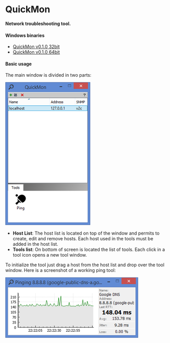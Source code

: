 # QuickMon
**Network troubleshooting tool.**

#### Windows binaries

* [QuickMon v0.1.0 32bit](https://github.com/renatoferreirarenatoferreira/quickmon/releases/download/v0.1.0/QuickMon-v0.1.0-32bit.zip)
* [QuickMon v0.1.0 64bit](https://github.com/renatoferreirarenatoferreira/quickmon/releases/download/v0.1.0/QuickMon-v0.1.0-64bit.zip)

#### Basic usage

The main window is divided in two parts:

![alt tag](https://raw.githubusercontent.com/renatoferreirarenatoferreira/quickmon/master/docs/mainwindow.png)

* **Host List**: The host list is located on top of the window and permits to create, edit and remove hosts. Each host used in the tools must be added in the host list.
* **Tools list**: On bottom of screen is located the list of tools. Each click in a tool icon opens a new tool window.

To initialize the tool just drag a host from the host list and drop over the tool window. Here is a screenshot of a working ping tool:

![alt tag](https://raw.githubusercontent.com/renatoferreirarenatoferreira/quickmon/master/docs/pinggoogledns.png)
